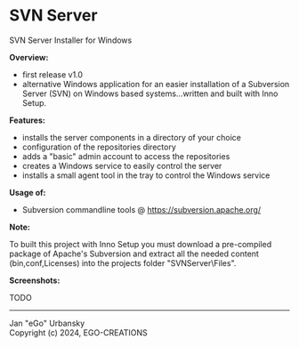 # SVN Server
SVN Server Installer for Windows


<b>Overview:</b>

- first release v1.0
- alternative Windows application for an easier installation of a Subversion Server (SVN) on Windows based systems...written and built with Inno Setup.


<b>Features:</b>

- installs the server components in a directory of your choice
- configuration of the repositories directory
- adds a "basic" admin account to access the repositories
- creates a Windows service to easily control the server
- installs a small agent tool in the tray to control the Windows service


<b>Usage of:</b>

- Subversion commandline tools @ https://subversion.apache.org/


<b>Note:</b>

To built this project with Inno Setup you must download a pre-compiled package of Apache's Subversion and extract all the needed content (bin,conf,Licenses) into the projects folder "SVNServer\Files\".


<b>Screenshots:</b>

TODO

---
Jan "eGo" Urbansky<br>Copyright (c) 2024, EGO-CREATIONS

